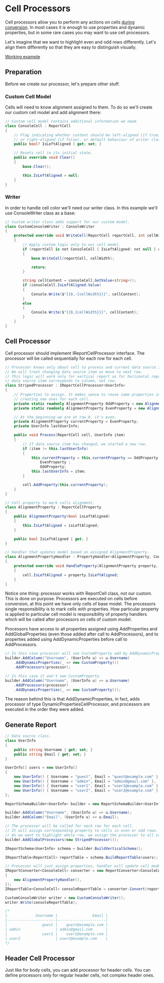 # Cell Processors

Cell processors allow you to perform any actions on cells [during conversion](./using-report-converter.md). In most cases it is enough to use properties and dynamic properties, but in some rare cases you may want to use cell processors.

Let's imagine that we want to highlight even and odd rows differently. Let's align them differently so that they are easy to distinguish visually.

[Working example](samples/cell-processors/XReports.DocsSamples.CellProcessors/Program.cs)

## Preparation

Before we create our processor, let's prepare other stuff.

### Custom Cell Model

Cells will need to know alignment assigned to them. To do so we'll create our custom cell model and add alignment there:

```c#
// Custom cell model contains additional information we need.
class ConsoleCell : ReportCell
{
    // Flag indicating whether content should be left-aligned (if true)
    // or right-aligned (if false), or default behaviour of writer class (if null).
    public bool? IsLeftAligned { get; set; }

    // Resets cell to its initial state.
    public override void Clear()
    {
        base.Clear();

        this.IsLeftAligned = null;
    }
}
```

### Writer

In order to handle cell color we'll need our writer class. In this example we'll use ConsoleWriter class as a base:

```c#
// Custom writer class adds support for our custom model.
class CustomConsoleWriter : ConsoleWriter
{
    protected override void WriteCell(ReportCell reportCell, int cellWidth)
    {
        // Apply custom logic only to our cell model.
        if (reportCell is not ConsoleCell { IsLeftAligned: not null } consoleCell)
        {
            base.WriteCell(reportCell, cellWidth);

            return;
        }

        string cellContent = consoleCell.GetValue<string>();
        if (consoleCell.IsLeftAligned.Value)
        {
            Console.Write($"{{0,-{cellWidth}}}", cellContent);
        }
        else
        {
            Console.Write($"{{0,{cellWidth}}}", cellContent);
        }
    }
}
```

## Cell Processor

Cell processor should implement IReportCellProcessor interface. The processor will be called sequentially for each row for each cell.

```c#
// Processor knows only about cell to process and current data source item.
// We will treat changing data source item as move to next row.
// This logic will work only for vertical report as for horizontal report
// data source item corresponds to column, not row.
class StripedProcessor : IReportCellProcessor<UserInfo>
{
    // Properties to assign. It makes sense to reuse same properties instead
    // creating new ones for each cell.
    private static readonly AlignmentProperty OddProperty = new AlignmentProperty(false);
    private static readonly AlignmentProperty EvenProperty = new AlignmentProperty(true);

    // At the beginning we are at row 0, it's even.
    private AlignmentProperty currentProperty = EvenProperty;
    private UserInfo lastUserInfo;

    public void Process(ReportCell cell, UserInfo item)
    {
        // If data source item has changed, we started a new row.
        if (item != this.lastUserInfo)
        {
            this.currentProperty = this.currentProperty == OddProperty ?
                EvenProperty :
                OddProperty;
            this.lastUserInfo = item;
        }

        cell.AddProperty(this.currentProperty);
    }
}

// Cell property to mark cells alignment.
class AlignmentProperty : ReportCellProperty
{
    public AlignmentProperty(bool isLeftAligned)
    {
        this.IsLeftAligned = isLeftAligned;
    }

    public bool IsLeftAligned { get; }
}

// Handler that updates model based on assigned AlignmentProperty.
class AlignmentPropertyHandler : PropertyHandler<AlignmentProperty, ConsoleCell>
{
    protected override void HandleProperty(AlignmentProperty property, ConsoleCell cell)
    {
        cell.IsLeftAligned = property.IsLeftAligned;
    }
}
```

Notice one thing: processor works with ReportCell class, not our custom. This is done on purpose. Processors are executed on cells before conversion, at this point we have only cells of base model. The processors single responsibility is to mark cells with properties. How particular property is applied to particular cell model is responsibility of property handlers which will be called after processors on cells of custom model.

Processors have access to all properties assigned using AddProperties and AddGlobalProperties (even those added after call to AddProcessors), and to properties added using AddDynamicProperties before call to AddProcessors.

```c#
// In this case processor will see CustomProperty add by AddDynamicProperties.
builder.AddColumn("Username", (UserInfo u) => u.Username)
    .AddDynamicProperties(_ => new CustomProperty())
    .AddProcessors(processor);

// In this case it won't see CustomProperty.
builder.AddColumn("Username", (UserInfo u) => u.Username)
    .AddProcessors(processor)
    .AddDynamicProperties(_ => new CustomProperty());
```

The reason behind this is that AddDynamicProperties, in fact, adds processor of type DynamicPropertiesCellProcessor, and processors are executed in the order they were added.

## Generate Report

```c#
// Data source class.
class UserInfo
{
    public string Username { get; set; }
    public string Email { get; set; }
}

UserInfo[] users = new UserInfo[]
{
    new UserInfo() { Username = "guest", Email = "guest@example.com" },
    new UserInfo() { Username = "admin", Email = "admin@gmail.com" },
    new UserInfo() { Username = "user1", Email = "user1@example.com" },
    new UserInfo() { Username = "user2", Email = "user2@example.com" },
};

ReportSchemaBuilder<UserInfo> builder = new ReportSchemaBuilder<UserInfo>();

builder.AddColumn("Username", (UserInfo u) => u.Username);
builder.AddColumn("Email", (UserInfo u) => u.Email);

// The processor will be called for each row for each cell.
// It will assign corresponding property to cells in even or odd rows.
// As we want to highlight whole row, we assign the processor to all columns.
builder.AddGlobalProcessors(new StripedProcessor());

IReportSchema<UserInfo> schema = builder.BuildVerticalSchema();

IReportTable<ReportCell> reportTable = schema.BuildReportTable(users);

// Processor will just assign properties, handler will update cell model accordingly.
IReportConverter<ConsoleCell> converter = new ReportConverter<ConsoleCell>(new[]
{
    new AlignmentPropertyHandler(),
});
IReportTable<ConsoleCell> consoleReportTable = converter.Convert(reportTable);

CustomConsoleWriter writer = new CustomConsoleWriter();
writer.Write(consoleReportTable);

/*
|             Username |                Email |
|----------------------|----------------------|
|                guest |    guest@example.com |
| admin                | admin@gmail.com      |
|                user1 |    user1@example.com |
| user2                | user2@example.com    |
*/
```

##  Header Cell Processor

Just like for body cells, you can add processor for header cells. You can define processors only for regular header cells, not complex header ones.
